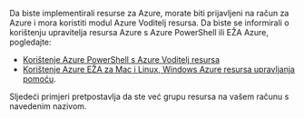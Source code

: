 
Da biste implementirali resurse za Azure, morate biti prijavljeni na račun za Azure i mora koristiti modul Azure Voditelj resursa. Da biste se informirali o korištenju upravitelja resursa Azure s Azure PowerShell ili EŽA Azure, pogledajte:

- [Korištenje Azure PowerShell s Azure Voditelj resursa](../articles/powershell-azure-resource-manager.md)
- [Korištenje Azure EŽA za Mac i Linux, Windows Azure resursa upravljanja pomoću](../articles/xplat-cli-azure-resource-manager.md).

Sljedeći primjeri pretpostavlja da ste već grupu resursa na vašem računu s navedenim nazivom. 
